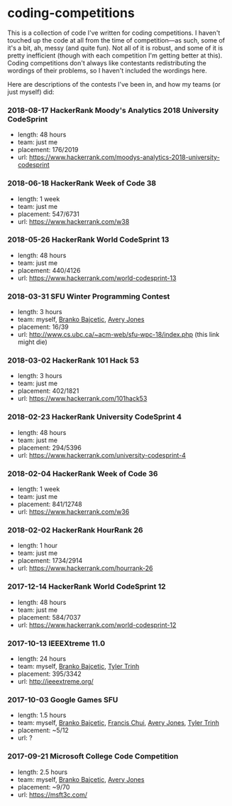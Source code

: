 # coding-competitions

This is a collection of code I've written for coding competitions. I haven't touched up the code at all from the time of competition—as such, some of it's a bit, ah, messy (and quite fun). Not all of it is robust, and some of it is pretty inefficient (though with each competition I'm getting better at this). Coding competitions don't always like contestants redistributing the wordings of their problems, so I haven't included the wordings here.

Here are descriptions of the contests I've been in, and how my teams (or just myself) did:

### 2018-08-17 HackerRank Moody's Analytics 2018 University CodeSprint
+ length: 48 hours
+ team: just me
+ placement: 176/2019
+ url: https://www.hackerrank.com/moodys-analytics-2018-university-codesprint

### 2018-06-18 HackerRank Week of Code 38
+ length: 1 week
+ team: just me
+ placement: 547/6731
+ url: https://www.hackerrank.com/w38

### 2018-05-26 HackerRank World CodeSprint 13
+ length: 48 hours
+ team: just me
+ placement: 440/4126
+ url: https://www.hackerrank.com/world-codesprint-13

### 2018-03-31 SFU Winter Programming Contest
+ length: 3 hours
+ team: myself, [Branko Bajcetic](https://github.com/bbajcetic), [Avery Jones](https://github.com/aj604)
+ placement: 16/39
+ url: http://www.cs.ubc.ca/~acm-web/sfu-wpc-18/index.php (this link
  might die)

### 2018-03-02 HackerRank 101 Hack 53
+ length: 3 hours
+ team: just me
+ placement: 402/1821
+ url: https://www.hackerrank.com/101hack53

### 2018-02-23 HackerRank University CodeSprint 4
+ length: 48 hours
+ team: just me
+ placement: 294/5396
+ url: https://www.hackerrank.com/university-codesprint-4

### 2018-02-04 HackerRank Week of Code 36
+ length: 1 week
+ team: just me
+ placement: 841/12748
+ url: https://www.hackerrank.com/w36

### 2018-02-02 HackerRank HourRank 26
+ length: 1 hour
+ team: just me
+ placement: 1734/2914
+ url: https://www.hackerrank.com/hourrank-26

### 2017-12-14 HackerRank World CodeSprint 12
+ length: 48 hours
+ team: just me
+ placement: 584/7037
+ url: https://www.hackerrank.com/world-codesprint-12

### 2017-10-13 IEEEXtreme 11.0
+ length: 24 hours
+ team: myself, [Branko Bajcetic](https://github.com/bbajcetic), [Tyler Trinh](https://github.com/bvtrinh)
+ placement: 395/3342
+ url: http://ieeextreme.org/

### 2017-10-03 Google Games SFU
+ length: 1.5 hours
+ team: myself, [Branko Bajcetic](https://github.com/bbajcetic), [Francis Chui](https://github.com/fchui), [Avery Jones](https://github.com/aj604), [Tyler Trinh](https://github.com/bvtrinh)
+ placement: ~5/12
+ url: ?

### 2017-09-21 Microsoft College Code Competition
+ length: 2.5 hours
+ team: myself, [Branko Bajcetic](https://github.com/bbajcetic), [Avery Jones](https://github.com/aj604)
+ placement: ~9/70
+ url: https://msft3c.com/
